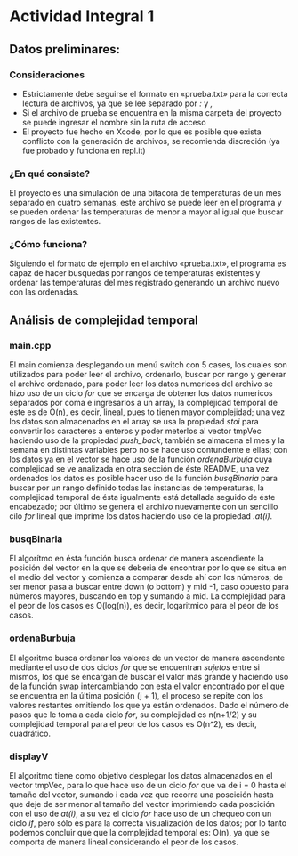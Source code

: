 # Actividad Integral 1
## Datos preliminares:

### Consideraciones

- Estrictamente debe seguirse el formato en «prueba.txt» para la correcta lectura de archivos, ya que se lee separado por _:_ y _,_
- Si el archivo de prueba se encuentra en la misma carpeta del proyecto se puede ingresar el nombre sin la ruta de acceso
- El proyecto fue hecho en Xcode, por lo que es posible que exista conflicto con la generación de archivos, se recomienda discreción (ya fue probado y funciona en repl.it)

### ¿En qué consiste?

El proyecto es una simulación de una bitacora de temperaturas de un mes separado en cuatro semanas, este archivo se puede leer en el programa y se pueden ordenar
las temperaturas de menor a mayor al igual que buscar rangos de las existentes.

### ¿Cómo funciona?

Siguiendo el formato de ejemplo en el archivo «prueba.txt», el programa es capaz de hacer busquedas por rangos de temperaturas existentes y ordenar las temperaturas del mes 
registrado generando un archivo nuevo con las ordenadas.

## Análisis de complejidad temporal

### main.cpp
El main comienza desplegando un menú switch con 5 cases, los cuales son utilizados para poder leer el archivo, ordenarlo, buscar por rango y generar el archivo ordenado,
para poder leer los datos numericos del archivo se hizo uso de un ciclo _for_ que se encarga de obtener los datos numericos separados por coma e ingresarlos a un array, 
la complejidad temporal de éste es de O(n), es decir, lineal, pues to tienen mayor complejidad; una vez los datos son almacenados en el array se usa la propiedad _stoi_ para 
convertir los caracteres a enteros y poder meterlos al vector tmpVec haciendo uso de la propiedad _push_back_, también se almacena el mes y la semana en distintas variables pero 
no se hace uso contundente e ellas; con los datos ya en el vector se hace uso de la función _ordenaBurbuja_ cuya complejidad se ve analizada en otra sección de éste README,
una vez ordenados los datos es posible hacer uso de la función _busqBinaria_ para buscar por un rango definido todas las instancias de temperaturas, la complejidad temporal de ésta igualmente está detallada seguido de éste encabezado; por último se genera el archivo nuevamente con un sencillo cilo _for_ lineal que imprime los datos haciendo uso
de la propiedad _.at(i)_.

### busqBinaria
El algorítmo en ésta función busca ordenar de manera ascendiente la posición del vector en la que se deberia
de encontrar por lo que se situa en el medio del vector y comienza a comparar desde ahí con los números; de ser menor
pasa a buscar entre down (o bottom) y mid -1, caso opuesto para números mayores, buscando en top y sumando a mid.
La complejidad para el peor de los casos es O(log(n)), es decir, logaritmico para el peor de los casos.

### ordenaBurbuja
El algoritmo busca ordenar los valores de un vector de manera ascendente mediante el uso de dos ciclos _for_ que se encuentran _sujetos_
entre si mismos, los que se encargan de buscar el valor más grande y haciendo uso de la función swap intercambiando con esta el valor encontrado
por el que se encuentra en la última posición (j + 1), el proceso se repite con los valores restantes omitiendo los que ya están ordenados.
Dado el número de pasos que le toma a cada ciclo _for_, su complejidad es n(n+1/2) y su complejidad temporal para el peor de los casos es O(n^2), es decir, cuadrático.

### displayV
El algoritmo tiene como objetivo desplegar los datos almacenados en el vector tmpVec, para lo que hace uso de un ciclo _for_ que va de i = 0 hasta el tamaño del vector, sumando i cada vez que recorra una poscición hasta que deje de ser menor al tamaño del vector imprimiendo cada poscición con el uso de _at(i)_, a su vez el ciclo _for_ hace uso de un chequeo con un ciclo _if_, pero sólo es para la correcta visualización de los datos; por lo tanto podemos concluir que que la complejidad temporal es: O(n), ya que se comporta de manera lineal considerando el peor de los casos.

